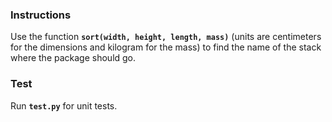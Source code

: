 ### Instructions

Use the function **`sort(width, height, length, mass)`** (units are centimeters for the dimensions and kilogram for the mass) to find the name of the stack where the package should go.

### Test
Run **`test.py`** for unit tests.